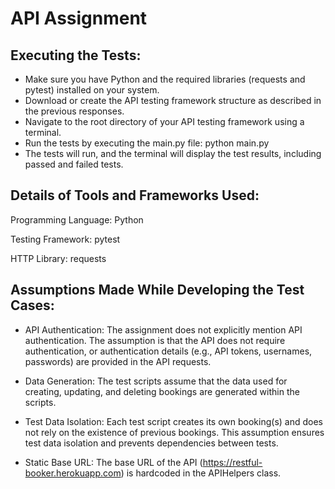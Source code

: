 # API Assignment 

 ## Executing the Tests:

- Make sure you have Python and the required libraries (requests and pytest) installed on your system.
- Download or create the API testing framework structure as described in the previous responses.
- Navigate to the root directory of your API testing framework using a terminal.
- Run the tests by executing the main.py file: python main.py
- The tests will run, and the terminal will display the test results, including passed and failed tests.


## Details of Tools and Frameworks Used:
Programming Language: Python

Testing Framework: pytest

HTTP Library: requests

## Assumptions Made While Developing the Test Cases:

- API Authentication: The assignment does not explicitly mention API authentication. The assumption is that the API does not require authentication, or authentication details (e.g., API tokens, usernames, passwords) are provided in the API requests.

- Data Generation: The test scripts assume that the data used for creating, updating, and deleting bookings are generated within the scripts.

- Test Data Isolation: Each test script creates its own booking(s) and does not rely on the existence of previous bookings. This assumption ensures test data isolation and prevents dependencies between tests.

- Static Base URL: The base URL of the API (https://restful-booker.herokuapp.com) is hardcoded in the APIHelpers class.

